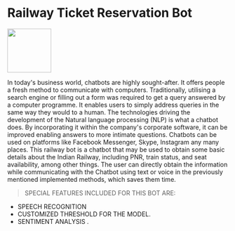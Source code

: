 <h1> Railway Ticket Reservation Bot </h1>
<img src="[https://openwebsolutions.in/blog/wp-content/uploads/2020/02/chatbot-4071274_1920.jpg](https://images.squarespace-cdn.com/content/v1/55cdcc72e4b0ff38cd56a751/1586258580417-44PMPIQ1IPWIEHW26MZK/SAP_Chatbot-website.jpg?format=2500w)" width=100 height=100/>
<p>In today's business world, chatbots are highly sought-after. It offers people a fresh method to communicate with computers.
Traditionally, utilising a search engine or filling out a form was required to get a query answered by a computer programme. It enables users to simply address queries in the same way they would to a human. The technologies driving the development of the Natural language processing (NLP) is what a chatbot does. By incorporating it within the company's corporate software, it can be improved enabling answers to more intimate questions. Chatbots can be used on platforms like Facebook Messenger, Skype, Instagram any many places. This railway bot is a chatbot that may be used to obtain some basic details about the Indian Railway, including PNR, train status, and seat availability, among other things. The user can directly obtain the information while communicating with the Chatbot using text or voice in the previously mentioned implemented methods, which saves them time.</p>
  
   >SPECIAL FEATURES INCLUDED FOR THIS BOT ARE:

  *  SPEECH RECOGNITION
  *  CUSTOMIZED THRESHOLD FOR THE MODEL. 
  *  SENTIMENT ANALYSIS .
